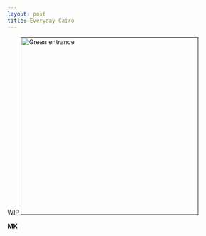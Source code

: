 ```yaml
---
layout: post
title: Everyday Cairo
---
```


WIP
[<img src="{{ site.baseurl }}/images/DSC_0371.JPG" alt="Green entrance" style="width: 400px;"/>]()

**MK**
